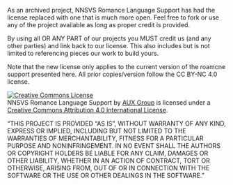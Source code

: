 As an archived project, NNSVS Romance Language Support has had the license replaced with one that is much more open. Feel free to fork or use any of the project available as long as proper credit is provided.

By using all OR ANY PART of our projects you MUST credit us (and any other parties) and link back to our license. This also includes but is not limited to referencing pieces our work to build yours.

Note that the new license only applies to the current version of the roamcne support presented here. All prior copies/version follow the CC BY-NC 4.0 license.

<a rel="license" href="http://creativecommons.org/licenses/by/4.0/"><img alt="Creative Commons License" style="border-width:0" src="https://i.creativecommons.org/l/by/4.0/88x31.png" /></a><br /><span xmlns:dct="http://purl.org/dc/terms/" property="dct:title">NNSVS Romance Language Support</span> by <a xmlns:cc="http://creativecommons.org/ns#" href="https://github.com/DYVAUX/nnsvs-romance-language-support" property="cc:attributionName" rel="cc:attributionURL">AUX Group</a> is licensed under a <a rel="license" href="http://creativecommons.org/licenses/by/4.0/">Creative Commons Attribution 4.0 International License</a>.

“THIS PROJECT IS PROVIDED “AS IS”, WITHOUT WARRANTY OF ANY KIND,
EXPRESS OR IMPLIED, INCLUDING BUT NOT LIMITED TO THE WARRANTIES OF MERCHANTABILITY,
FITNESS FOR A PARTICULAR PURPOSE AND NONINFRINGEMENT.
IN NO EVENT SHALL THE AUTHORS OR COPYRIGHT HOLDERS BE LIABLE FOR ANY CLAIM,
DAMAGES OR OTHER LIABILITY, WHETHER IN AN ACTION OF CONTRACT, TORT OR OTHERWISE,
ARISING FROM, OUT OF OR IN CONNECTION WITH THE SOFTWARE OR THE USE OR OTHER DEALINGS IN THE SOFTWARE.”
